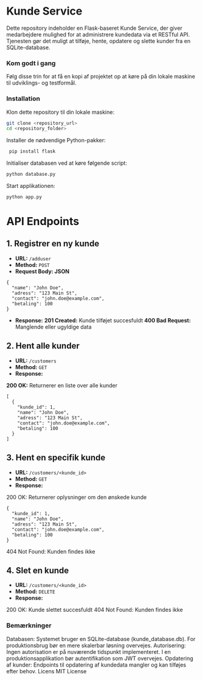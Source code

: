 # Kunde Service
Dette repository indeholder en Flask-baseret Kunde Service, der giver medarbejdere mulighed for at administrere kundedata via et RESTful API. Tjenesten gør det muligt at tilføje, hente, opdatere og slette kunder fra en SQLite-database.

### Kom godt i gang
Følg disse trin for at få en kopi af projektet op at køre på din lokale maskine til udviklings- og testformål.

### Installation
Klon dette repository til din lokale maskine:

```bash
git clone <repository_url>
cd <repository_folder>
```

Installer de nødvendige Python-pakker:

```bash
 pip install flask
```

Initialiser databasen ved at køre følgende script:

```bash
python database.py
```

Start applikationen:

```bash
python app.py
```

# API Endpoints
## 1. Registrer en ny kunde
- **URL:**  `/adduser`
- **Method:** `POST`
- **Request Body: JSON**

```
{
  "name": "John Doe",
  "adress": "123 Main St",
  "contact": "john.doe@example.com",
  "betaling": 100
}
```
- **Response:**
**201 Created:** Kunde tilføjet succesfuldt
**400 Bad Request:** Manglende eller ugyldige data
  
## 2. Hent alle kunder
- **URL:** `/customers`
- **Method:** `GET`
- **Response:**

**200 OK:** Returnerer en liste over alle kunder
```
[
  {
    "kunde_id": 1,
    "name": "John Doe",
    "adress": "123 Main St",
    "contact": "john.doe@example.com",
    "betaling": 100
  }
]
```

## 3. Hent en specifik kunde
- **URL:** `/customers/<kunde_id>`
- **Method:** `GET`
- **Response:**

200 OK: Returnerer oplysninger om den ønskede kunde

```
{
  "kunde_id": 1,
  "name": "John Doe",
  "adress": "123 Main St",
  "contact": "john.doe@example.com",
  "betaling": 100
}
```

404 Not Found: Kunden findes ikke

## 4. Slet en kunde
- **URL:** `/customers/<kunde_id>`
- **Method:** `DELETE`
- **Response:**

200 OK: Kunde slettet succesfuldt
404 Not Found: Kunden findes ikke

### Bemærkninger
Databasen: Systemet bruger en SQLite-database (kunde_database.db). For produktionsbrug bør en mere skalerbar løsning overvejes.
Autorisering: Ingen autorisation er på nuværende tidspunkt implementeret. I en produktionsapplikation bør autentifikation som JWT overvejes.
Opdatering af kunder: Endpoints til opdatering af kundedata mangler og kan tilføjes efter behov.
Licens
MIT License
